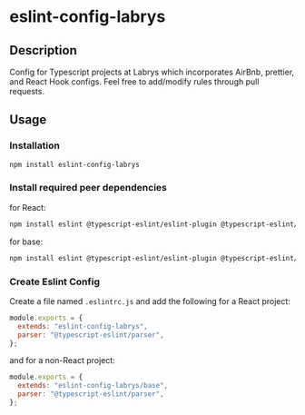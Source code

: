 # eslint-config-labrys

## Description

Config for Typescript projects at Labrys which incorporates AirBnb, prettier, and React Hook configs. Feel free to add/modify rules through pull requests.

## Usage

### Installation

```bash
npm install eslint-config-labrys
```

### Install required peer dependencies

for React:

```bash
npm install eslint @typescript-eslint/eslint-plugin @typescript-eslint/parser eslint-plugin-react eslint-plugin-react-hooks eslint-plugin-import eslint-plugin-jsx-a11y typescript
```

for base:

```bash
npm install eslint @typescript-eslint/eslint-plugin @typescript-eslint/parser eslint-plugin-import eslint-plugin-jsx-a11y typescript
```

### Create Eslint Config

Create a file named `.eslintrc.js` and add the following for a React project:

```js
module.exports = {
  extends: "eslint-config-labrys",
  parser: "@typescript-eslint/parser",
};
```

and for a non-React project:

```js
module.exports = {
  extends: "eslint-config-labrys/base",
  parser: "@typescript-eslint/parser",
};
```
